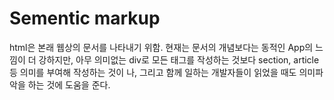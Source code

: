 # Sementic markup
html은 본래 웹상의 문서를 나타내기 위함. 현재는 문서의 개념보다는 동적인 App의 느낌이 더 강하지만, 아무 의미없는 div로 모든 태그를 작성하는 것보다 section, article 등 의미를 부여해 작성하는 것이 나, 그리고 함께 일하는 개발자들이 읽었을 때도 의미파악을 하는 것에 도움을 준다.